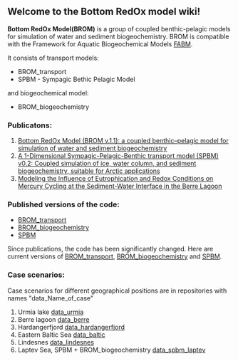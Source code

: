 ## Welcome to the Bottom RedOx model wiki!

**Bottom RedOx Model(BROM)** is a group of coupled benthic-pelagic models for simulation of water and sediment biogeochemistry. 
BROM is compatible with the Framework for Aquatic Biogeochemical Models [FABM](https://github.com/fabm-model).

It consists of transport models: 
* BROM_transport
* SPBM - Sympagic Bethic Pelagic Model 

and biogeochemical model:
* BROM_biogeochemistry

### Publicatons:
1. [Bottom RedOx Model (BROM v.1.1): a coupled benthic–pelagic model for simulation of water and sediment biogeochemistry](https://www.geosci-model-dev.net/10/453/2017/)
1. [A 1-Dimensional Sympagic-Pelagic-Benthic transport model (SPBM) v0.2: Coupled simulation of ice, water column, and sediment biogeochemistry, suitable for Arctic applications](https://www.geosci-model-dev-discuss.net/gmd-2017-299/gmd-2017-299.pdf)
1. [Modeling the Influence of Eutrophication and Redox Conditions on Mercury Cycling at the Sediment-Water Interface in the Berre Lagoon](https://www.frontiersin.org/articles/10.3389/fmars.2018.00291/full)

### Published versions of the code:
* [BROM_transport](https://github.com/e-yakushev/brom-git/releases) 
* [BROM_biogeochemistry](https://github.com/fabm-model/fabm/tree/master/src/models/niva/brom)
* [SPBM](https://github.com/limash/IPBM/releases)

Since publications, the code has been significantly changed. 
Here are current versions of [BROM_transport](https://github.com/BottomRedoxModel/brom-git), [BROM_biogeochemistry](https://github.com/BottomRedoxModel/brom_niva_module) and [SPBM](https://github.com/BottomRedoxModel/IPBM). 

### Case scenarios: 
Case scenarios for different geographical positions are in repositories with names "data_Name_of_case"

1. Urmia lake [data_urmia](https://github.com/BottomRedoxModel/data_urmia)
1. Berre lagoon [data_berre](https://github.com/BottomRedoxModel/data_berre)
1. Hardangerfjord [data_hardangerfjord](https://github.com/BottomRedoxModel/data_hardangerfjord)
1. Eastern Baltic Sea [data_baltic](https://github.com/BottomRedoxModel/data_baltic)
1. Lindesnes [data_lindesnes](https://github.com/BottomRedoxModel/data_lindesnes)
1. Laptev Sea, SPBM + BROM_biogeochemistry [data_spbm_laptev](https://github.com/BottomRedoxModel/data_spbm_laptev)


